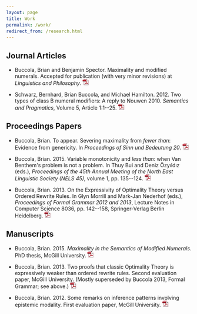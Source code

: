 ```yaml
---
layout: page
title: Work
permalink: /work/
redirect_from: /research.html
---
```


## Journal Articles

- Buccola, Brian and Benjamin Spector. Maximality and modified numerals.
  Accepted for publication (with very minor revisions) at *Linguistics and
  Philosophy*. [![pdf][]][l&p]

- Schwarz, Bernhard, Brian Buccola, and Michael Hamilton. 2012. Two types of
  class B numeral modifiers: A reply to Nouwen 2010. *Semantics and
  Pragmatics*, Volume 5, Article 1:1--25. [![pdf][]][semprag]

[l&p]: /files/buccola.spector2016maximality.pdf
[semprag]: http://semprag.org/article/download/sp.5.1/pdf

## Proceedings Papers

- Buccola, Brian. To appear. Severing maximality from *fewer than*: Evidence
  from genericity. In *Proceedings of Sinn und Bedeutung 20*. [![pdf][]][sub20]

- Buccola, Brian. 2015. Variable monotonicity and *less than*: when Van
  Benthem's problem is not a problem. In Thuy Bui and Deniz Özyıldız (eds.),
  *Proceedings of the 45th Annual Meeting of the North East Linguistic Society
  (NELS 45)*, volume 1, pp. 135--124. [![pdf][]][nels45]

- Buccola, Brian. 2013. On the Expressivity of Optimality Theory versus Ordered
  Rewrite Rules. In Glyn Morrill and Mark-Jan Nederhof (eds.), *Proceedings of
  Formal Grammar 2012 and 2013*, Lecture Notes in Computer Science 8036, pp.
  142--158, Springer-Verlag Berlin Heidelberg. [![pdf][]][fg]

[sub20]: /files/buccola2016sub20.pdf
[nels45]: /files/buccola2015nels45.pdf
[fg]: /files/buccola2013fg.pdf

## Manuscripts

- Buccola, Brian. 2015. *Maximality in the Semantics of Modified Numerals*. PhD
  thesis, McGill University. [![pdf][]][diss]

- Buccola, Brian. 2013. Two proofs that classic Optimality Theory is
  expressively weaker than ordered rewrite rules. Second evaluation paper,
  McGill University. (Mostly superseded by Buccola 2013, Formal Grammar; see
  above.) [![pdf][]][eval2]

- Buccola, Brian. 2012. Some remarks on inference patterns involving epistemic
  modality. First evaluation paper, McGill University. [![pdf][]][eval1]

[diss]: /files/buccola2015diss.pdf
[eval2]: /files/buccola2013eval2.pdf
[eval1]: /files/buccola2012eval1.pdf

[pdf]: /images/pdf_icon.png
